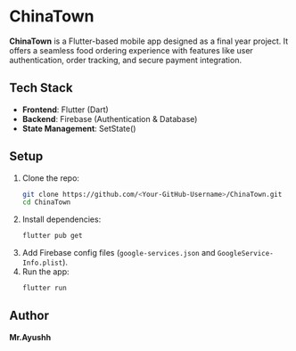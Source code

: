 # ChinaTown  

**ChinaTown** is a Flutter-based mobile app designed as a final year project. It offers a seamless food ordering experience with features like user authentication, order tracking, and secure payment integration.  

## Tech Stack  
- **Frontend**: Flutter (Dart)  
- **Backend**: Firebase (Authentication & Database)  
- **State Management**: SetState()  

## Setup  
1. Clone the repo:  
   ```bash  
   git clone https://github.com/<Your-GitHub-Username>/ChinaTown.git  
   cd ChinaTown  
   ```  
2. Install dependencies:  
   ```bash  
   flutter pub get  
   ```  
3. Add Firebase config files (`google-services.json` and `GoogleService-Info.plist`).  
4. Run the app:  
   ```bash  
   flutter run  
   ```  

## Author  
**Mr.Ayushh**  
